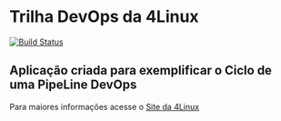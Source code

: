 # Trilha DevOps da 4Linux

<!-- Altere a Flag abaixo com sua URL do Travis -->
[![Build Status](https://travis-ci.org/Rosielcarmo/DevOpsLab-HelloWorld.svg?branch=master)](https://travis-ci.org/Rosielcarmo/DevOpsLab-HelloWorld)

## Aplicação criada para exemplificar o Ciclo de uma PipeLine DevOps


Para maiores informações acesse o [Site da 4Linux](https://www.4linux.com.br/cursos/devops)
